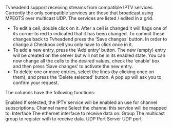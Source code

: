 <div class="hts-doc-text">

Tvheadend support receiving streams from compatible IPTV services.
Currently the only compatible services are those that broadcast using
MPEGTS over multicast UDP.
The services are listed / edited in a grid.

-   To edit a cell, double click on it. After a cell is changed it will
    flags one of its corner to red to indicated that it has been
    changed. To commit these changes back to Tvheadend press the ‘Save
    changes’ button. In order to change a Checkbox cell you only have to
    click once in it.
-   To add a new entry, press the ‘Add entry’ button. The new (empty)
    entry will be created on the server but will not be in its enabled
    state. You can now change all the cells to the desired values, check
    the ‘enable’ box and then press ‘Save changes’ to activate the new
    entry.
-   To delete one or more entries, select the lines (by clicking once on
    them), and press the ‘Delete selected’ button. A pop up will ask you
    to confirm your request.

The columns have the following functions:

Enabled
If selected, the IPTV service will be enabled an use for channel
subscriptions.
Channel name
Select the channel this service will be mapped to.
Interface
The ethernet interface to receive data on.
Group
The multicast group to register with to receive data.
UDP Port
Server UDP port

</div>
